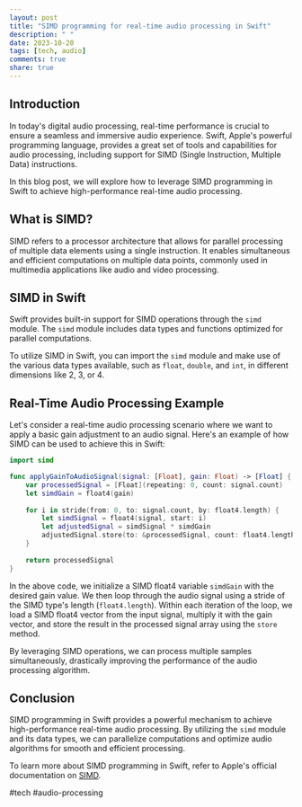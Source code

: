 ```yaml
---
layout: post
title: "SIMD programming for real-time audio processing in Swift"
description: " "
date: 2023-10-20
tags: [tech, audio]
comments: true
share: true
---
```


## Introduction

In today's digital audio processing, real-time performance is crucial to ensure a seamless and immersive audio experience. Swift, Apple's powerful programming language, provides a great set of tools and capabilities for audio processing, including support for SIMD (Single Instruction, Multiple Data) instructions. 

In this blog post, we will explore how to leverage SIMD programming in Swift to achieve high-performance real-time audio processing.

## What is SIMD?

SIMD refers to a processor architecture that allows for parallel processing of multiple data elements using a single instruction. It enables simultaneous and efficient computations on multiple data points, commonly used in multimedia applications like audio and video processing.

## SIMD in Swift

Swift provides built-in support for SIMD operations through the `simd` module. The `simd` module includes data types and functions optimized for parallel computations.

To utilize SIMD in Swift, you can import the `simd` module and make use of the various data types available, such as `float`, `double`, and `int`, in different dimensions like 2, 3, or 4.

## Real-Time Audio Processing Example

Let's consider a real-time audio processing scenario where we want to apply a basic gain adjustment to an audio signal. Here's an example of how SIMD can be used to achieve this in Swift:

```swift
import simd

func applyGainToAudioSignal(signal: [Float], gain: Float) -> [Float] {
    var processedSignal = [Float](repeating: 0, count: signal.count)
    let simdGain = float4(gain)
    
    for i in stride(from: 0, to: signal.count, by: float4.length) {
        let simdSignal = float4(signal, start: i)
        let adjustedSignal = simdSignal * simdGain
        adjustedSignal.store(to: &processedSignal, count: float4.length, start: i)
    }
    
    return processedSignal
}
```

In the above code, we initialize a SIMD float4 variable `simdGain` with the desired gain value. We then loop through the audio signal using a stride of the SIMD type's length (`float4.length`). Within each iteration of the loop, we load a SIMD float4 vector from the input signal, multiply it with the gain vector, and store the result in the processed signal array using the `store` method.

By leveraging SIMD operations, we can process multiple samples simultaneously, drastically improving the performance of the audio processing algorithm.

## Conclusion

SIMD programming in Swift provides a powerful mechanism to achieve high-performance real-time audio processing. By utilizing the `simd` module and its data types, we can parallelize computations and optimize audio algorithms for smooth and efficient processing.

To learn more about SIMD programming in Swift, refer to Apple's official documentation on [SIMD](https://developer.apple.com/documentation/accelerate/simd).

#tech #audio-processing